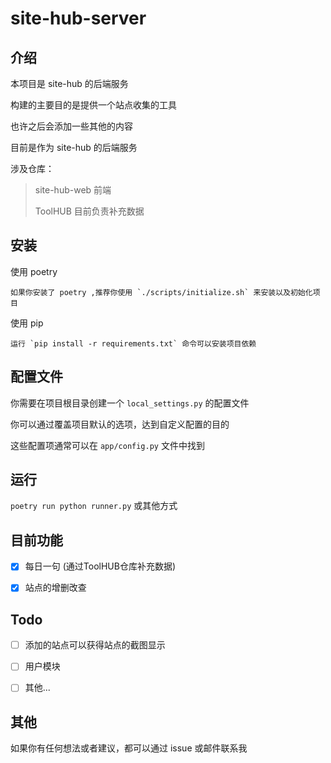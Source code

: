 # site-hub-server

## 介绍

本项目是 site-hub 的后端服务

构建的主要目的是提供一个站点收集的工具

也许之后会添加一些其他的内容

目前是作为 site-hub 的后端服务

涉及仓库：

> site-hub-web 前端
>
> ToolHUB 目前负责补充数据


## 安装

使用 poetry

    如果你安装了 poetry ,推荐你使用 `./scripts/initialize.sh` 来安装以及初始化项目


使用 pip

    运行 `pip install -r requirements.txt` 命令可以安装项目依赖


## 配置文件

你需要在项目根目录创建一个 `local_settings.py` 的配置文件

你可以通过覆盖项目默认的选项，达到自定义配置的目的

这些配置项通常可以在 `app/config.py` 文件中找到


## 运行

`poetry run python runner.py` 或其他方式


## 目前功能

- [x] 每日一句 (通过ToolHUB仓库补充数据) 

- [x] 站点的增删改查

## Todo

- [ ] 添加的站点可以获得站点的截图显示

- [ ] 用户模块

- [ ] 其他...

## 其他 

如果你有任何想法或者建议，都可以通过 issue 或邮件联系我